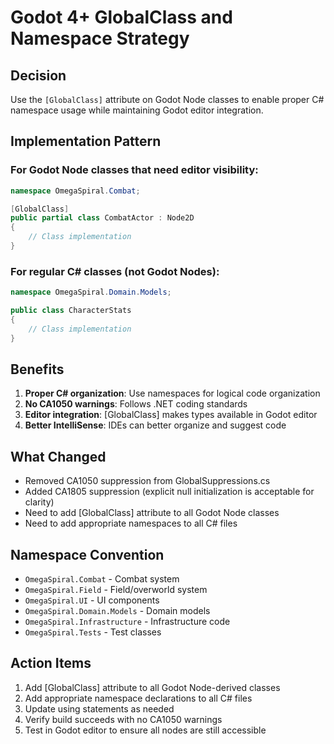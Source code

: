 # Godot 4+ GlobalClass and Namespace Strategy

## Decision
Use the `[GlobalClass]` attribute on Godot Node classes to enable proper C# namespace usage while maintaining Godot editor integration.

## Implementation Pattern

### For Godot Node classes that need editor visibility:
```csharp
namespace OmegaSpiral.Combat;

[GlobalClass]
public partial class CombatActor : Node2D
{
    // Class implementation
}
```

### For regular C# classes (not Godot Nodes):
```csharp
namespace OmegaSpiral.Domain.Models;

public class CharacterStats
{
    // Class implementation
}
```

## Benefits
1. **Proper C# organization**: Use namespaces for logical code organization
2. **No CA1050 warnings**: Follows .NET coding standards
3. **Editor integration**: [GlobalClass] makes types available in Godot editor
4. **Better IntelliSense**: IDEs can better organize and suggest code

## What Changed
- Removed CA1050 suppression from GlobalSuppressions.cs
- Added CA1805 suppression (explicit null initialization is acceptable for clarity)
- Need to add [GlobalClass] attribute to all Godot Node classes
- Need to add appropriate namespaces to all C# files

## Namespace Convention
- `OmegaSpiral.Combat` - Combat system
- `OmegaSpiral.Field` - Field/overworld system
- `OmegaSpiral.UI` - UI components
- `OmegaSpiral.Domain.Models` - Domain models
- `OmegaSpiral.Infrastructure` - Infrastructure code
- `OmegaSpiral.Tests` - Test classes

## Action Items
1. Add [GlobalClass] attribute to all Godot Node-derived classes
2. Add appropriate namespace declarations to all C# files
3. Update using statements as needed
4. Verify build succeeds with no CA1050 warnings
5. Test in Godot editor to ensure all nodes are still accessible
